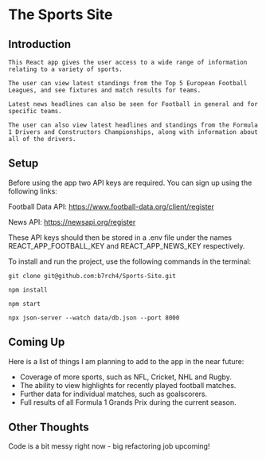# The Sports Site

## Introduction
```
This React app gives the user access to a wide range of information relating to a variety of sports.

The user can view latest standings from the Top 5 European Football Leagues, and see fixtures and match results for teams.

Latest news headlines can also be seen for Football in general and for specific teams.

The user can also view latest headlines and standings from the Formula 1 Drivers and Constructors Championships, along with information about all of the drivers.
```

## Setup
Before using the app two API keys are required. You can sign up using the following links:

Football Data API: https://www.football-data.org/client/register

News API: https://newsapi.org/register

These API keys should then be stored in a .env file under the names REACT_APP_FOOTBALL_KEY and REACT_APP_NEWS_KEY respectively.

To install and run the project, use the following commands in the terminal:
```
git clone git@github.com:b7rch4/Sports-Site.git

npm install

npm start

npx json-server --watch data/db.json --port 8000
```

## Coming Up
Here is a list of things I am planning to add to the app in the near future:

- Coverage of more sports, such as NFL, Cricket, NHL and Rugby.
- The ability to view highlights for recently played football matches.
- Further data for individual matches, such as goalscorers.
- Full results of all Formula 1 Grands Prix during the current season.

## Other Thoughts
Code is a bit messy right now - big refactoring job upcoming!